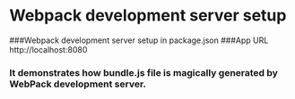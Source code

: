 # Webpack development server setup 
###Webpack development server setup in package.json
###App URL http://localhost:8080

### It demonstrates how bundle.js file is magically generated by WebPack development server.